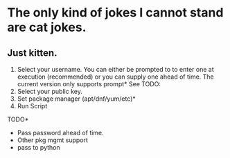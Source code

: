 # The only kind of jokes I cannot stand are cat jokes.
## Just kitten.

1. Select your username. You can either be prompted to to enter one at execution (recommended) or you can supply one ahead of time. The current version only supports prompt* See TODO:
2. Select your public key.
3. Set package manager (apt/dnf/yum/etc)*
3. Run Script


TODO*
- Pass password ahead of time.
- Other pkg mgmt support
- pass to python
